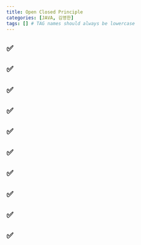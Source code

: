 ```yaml
---
title: Open Closed Principle
categories: [JAVA, 김영한]
tags: [] # TAG names should always be lowercase
---
```


## ✅

## ✅

## ✅

## ✅

## ✅

## ✅

## ✅

## ✅

## ✅

## ✅
